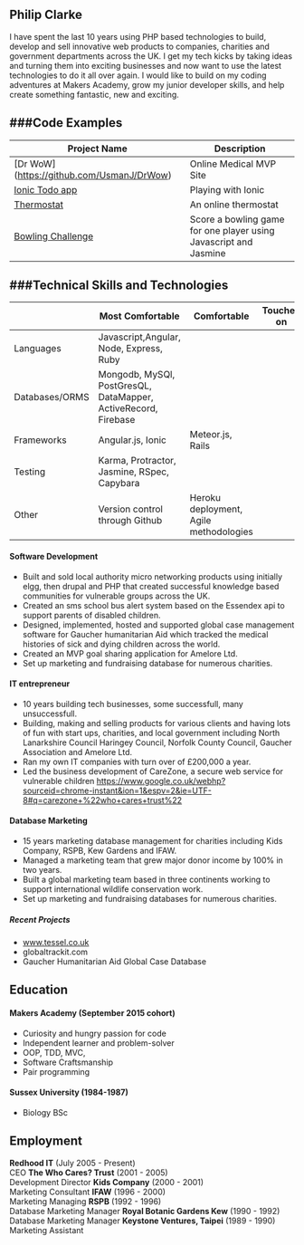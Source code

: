 ## Philip Clarke

I have spent the last 10 years using PHP based technologies to build, develop and sell innovative web products to companies, charities and government departments across the UK. I get my tech kicks by taking ideas and turning them into exciting businesses and now want to use the latest technologies to do it all over again.  I would like to build on my coding adventures at Makers Academy, grow my junior developer skills, and help create something fantastic, new and exciting.

###Code Examples
-------------
|Project Name | Description |
|-------------|-------------|
|[Dr WoW] (https://github.com/UsmanJ/DrWow)|Online Medical MVP Site|
|[Ionic Todo app](https://github.com/phillipclarke29/ionicapp)|Playing with Ionic|
|[Thermostat](https://github.com/phillipclarke29/thermostat/tree/master/spec)|An online thermostat|
|[Bowling Challenge](https://github.com/phillipclarke29/bowling-challenge)|Score a bowling game for one player using Javascript and Jasmine|

###Technical Skills and Technologies
---------------------------------
| |Most Comfortable|Comfortable|Touched on|
|---------|----------------|-------------------|------------------------------|
|Languages|Javascript,Angular, Node, Express, Ruby
|Databases/ORMS|Mongodb, MySQl, PostGresQL, DataMapper, ActiveRecord, Firebase|                 |
|Frameworks|Angular.js, Ionic |Meteor.js, Rails|                    |
|Testing|Karma, Protractor, Jasmine, RSpec, Capybara|
|Other|Version control through Github|Heroku deployment, Agile methodologies| |


#### Software Development

- Built and sold local authority micro networking products using initially elgg, then drupal and PHP that created successful knowledge based communities for vulnerable groups across the UK.
- Created an sms school bus alert system based on the Essendex api to support parents of disabled children.
- Designed, implemented, hosted and supported global case management software for Gaucher humanitarian Aid which tracked the medical histories of sick and dying children across the world.
- Created an MVP goal sharing application for Amelore Ltd.
- Set up marketing and fundraising database for numerous charities.


#### IT entrepreneur

- 10 years building tech businesses, some successfull, many unsuccessfull.
- Building, making and selling products for various clients and having lots of fun with start ups, charities, and local government including North Lanarkshire Council Haringey Council, Norfolk County Council, Gaucher Association and Amelore Ltd.
- Ran my own IT companies with turn over of £200,000 a year.
- Led the business development of CareZone, a secure web service for vulnerable children https://www.google.co.uk/webhp?sourceid=chrome-instant&ion=1&espv=2&ie=UTF-8#q=carezone+%22who+cares+trust%22

#### Database Marketing

- 15 years marketing database management for charities including Kids Company, RSPB, Kew Gardens and IFAW.
- Managed a marketing team that grew major donor income by 100% in two years.
- Built a global marketing team based in three continents working to support international wildlife conservation work.
- Set up marketing and fundraising databases for numerous charities.

##### Recent Projects

- www.tessel.co.uk
- globaltrackit.com
- Gaucher Humanitarian Aid Global Case Database

## Education

#### Makers Academy (September 2015 cohort)

- Curiosity and hungry passion for code
- Independent learner and problem-solver
- OOP, TDD, MVC,
- Software Craftsmanship
- Pair programming

#### Sussex University (1984-1987)

- Biology BSc

## Employment

**Redhood IT** (July 2005 - Present)    
CEO
**The Who Cares? Trust** (2001 - 2005)   
Development Director
**Kids Company** (2000 - 2001)   
Marketing Consultant
**IFAW** (1996 - 2000)   
Marketing Managing
**RSPB** (1992 - 1996)   
Database Marketing Manager
**Royal Botanic Gardens Kew** (1990 - 1992)   
Database Marketing Manager
**Keystone Ventures, Taipei** (1989 - 1990)   
Marketing Assistant
